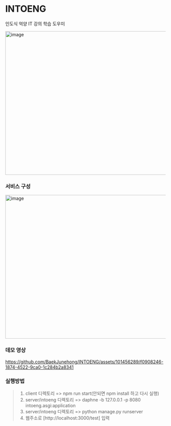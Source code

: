 # INTOENG  
인도식 억양 IT 강의 학습 도우미

<img src="https://github.com/BaekJunehong/INTOENG/assets/101456289/a3d42e7d-4ee6-4978-9e80-eaa794b365d5" alt="image" width="800" height="450">

### 서비스 구성  

<img src="https://github.com/BaekJunehong/INTOENG/assets/101456289/20284e2c-a804-4b1a-8024-7745c9a078a1" alt="image" width="800" height="450">

### 데모 영상  

https://github.com/BaekJunehong/INTOENG/assets/101456289/f0908246-1874-4522-9ca0-1c284b2a8341

### 실행방법  

> 1. client 디렉토리 => npm run start(안되면 npm install 하고 다시 실행)
> 2. server/intoeng 디렉토리 => daphne -b 127.0.0.1 -p 8080 intoeng.asgi:application
> 3. server/intoeng 디렉토리 => python manage.py runserver
> 4. 웹주소로 [http://localhost:3000/test] 입력
